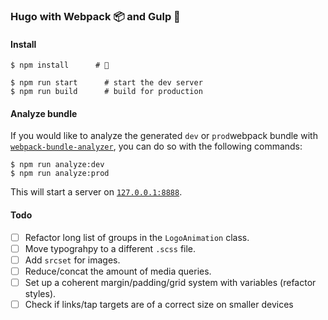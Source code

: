### Hugo with Webpack 📦 and Gulp 🥤

#### Install

```shell
$ npm install      # 🎉

$ npm run start      # start the dev server
$ npm run build      # build for production
```

#### Analyze bundle

If you would like to analyze the generated `dev` or `prod`webpack bundle with [`webpack-bundle-analyzer`](https://github.com/webpack-contrib/webpack-bundle-analyzer), you can do so with the following commands:

```shell
$ npm run analyze:dev
$ npm run analyze:prod
```

This will start a server on [`127.0.0.1:8888`](http://127.0.0.1:8888/).

#### Todo

- [ ] Refactor long list of groups in the `LogoAnimation` class.
- [ ] Move typograhpy to a different `.scss` file.
- [ ] Add `srcset` for images.
- [ ] Reduce/concat the amount of media queries.
- [ ] Set up a coherent margin/padding/grid system with variables (refactor styles).
- [ ] Check if links/tap targets are of a correct size on smaller devices
